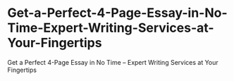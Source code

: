 # Get-a-Perfect-4-Page-Essay-in-No-Time-Expert-Writing-Services-at-Your-Fingertips
Get a Perfect 4-Page Essay in No Time – Expert Writing Services at Your Fingertips
